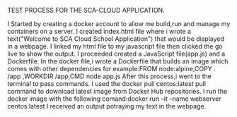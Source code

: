 TEST PROCESS FOR THE SCA-CLOUD APPLICATION.

I Started by creating a docker account to allow me build,run and manage my containers on a server.
I created index.html file where i wrote a text("Welcome to SCA Cloud School Application") that would be displayed in a webpage.
I linked my html file to my javascript file then clicked the go live to show the output.
I proceeded created a JavaScript file(app.js) and a Dockerfile.
In the docker file,i wrote a Dockerfile that builds an image which comes with other dependencies for example:FROM node:alpine,COPY . /app ,WORKDIR /app,CMD node app.js
After this process,i went to the terminal to pass commands.
I used the docker pull centos:latest pull command to download latest image from Docker Hub repositories.
I run the docker image with the following comand:docker run –it –name webserver centos:latest 
I received an output potraying my text in the webpage.
